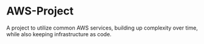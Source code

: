 # AWS-Project
A project to utilize common AWS services, building up complexity over time, while also keeping infrastructure as code.
